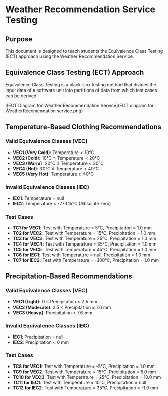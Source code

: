﻿# Weather Recommendation Service Testing

## Purpose

This document is designed to teach students the Equivalence Class Testing (ECT) approach using the Weather Recommendation Service.

## Equivalence Class Testing (ECT) Approach

Equivalence Class Testing is a black-box testing method that divides the input data of a software unit into partitions of data from which test cases can be derived.

![ECT Diagram for Weather Recommendation Service](ECT diagram for WeatherRecomendation service.png)

## Temperature-Based Clothing Recommendations
### Valid Equivalence Classes (VEC)
- **VEC1 (Very Cold)**: Temperature < 10°C
- **VEC2 (Cold)**: 10°C ≤ Temperature < 20°C
- **VEC3 (Warm)**: 20°C ≤ Temperature < 30°C
- **VEC4 (Hot)**: 30°C ≤ Temperature < 40°C
- **VEC5 (Very Hot)**: Temperature ≥ 40°C

### Invalid Equivalence Classes (IEC)
- **IEC1**: Temperature = null
- **IEC2**: Temperature < -273.15°C (Absolute zero)

### Test Cases
- **TC1 for VEC1**: Test with Temperature = 5°C, Precipitation = 1.0 mm
- **TC2 for VEC2**: Test with Temperature = 15°C, Precipitation = 1.0 mm
- **TC3 for VEC3**: Test with Temperature = 25°C, Precipitation = 1.0 mm
- **TC4 for VEC4**: Test with Temperature = 35°C, Precipitation = 1.0 mm
- **TC5 for VEC5**: Test with Temperature = 45°C, Precipitation = 1.0 mm
- **TC6 for IEC1**: Test with Temperature = null, Precipitation = 1.0 mm
- **TC7 for IEC2**: Test with Temperature = -300°C, Precipitation = 1.0 mm

## Precipitation-Based Recommendations

### Valid Equivalence Classes (VEC)
- **VEC1 (Light)**: 0 < Precipitation ≤ 2.5 mm
- **VEC2 (Moderate)**: 2.5 < Precipitation ≤ 7.6 mm
- **VEC3 (Heavy)**: Precipitation > 7.6 mm

### Invalid Equivalence Classes (IEC)
- **IEC1**: Precipitation = null
- **IEC2**: Precipitation < 0 mm

### Test Cases
- **TC8 for VEC1**: Test with Temperature = -5°C, Precipitation = 1.0 mm
- **TC9 for VEC2**: Test with Temperature = 15°C, Precipitation = 5.0 mm
- **TC10 for VEC3**: Test with Temperature = 25°C, Precipitation = 10.0 mm
- **TC11 for IEC1**: Test with Temperature = 10°C, Precipitation = null
- **TC12 for IEC2**: Test with Temperature = 35°C, Precipitation = -1.0 mm
